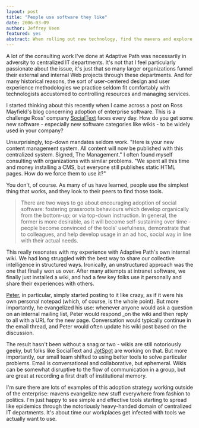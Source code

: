 ```yaml
--- 
layout: post
title: "People use software they like"
date: 2006-03-09
author: Jeffrey Veen
featured: yes
abstract: When rolling out new technology, find the mavens and explore the grassroots
---
```

A lot of the consulting work I've done at Adaptive Path was necessarily in adversity to centralized IT departments. It's not that I feel particularly passionate about the issue, it's just that so many larger organizations funnel their external and internal Web projects through these departments. And for many historical reasons, the sort of user-centered design and user experience methodologies we practice seldom fit comfortably with technologists accustomed to controlling resources and managing services.

I started thinking about this recently when I came across a post on Ross Mayfield's blog concerning adoption of enterprise software. This is a challenge Ross' company  <a href="http://www.socialtext.com/">SocialText</a>  faces every day. How do you get some new software - especially new software categories like wikis - to be widely used in your company?

Unsurprisingly, top-down mandates seldom work. "Here is your new content management system. All content will now be published with this centralized system. Signed, The Management." I often found myself consulting with organizations with similar problems. "We spent all this time and money installing a CMS, but everyone still publishes static HTML pages. How do we force them to use it?"

You don't, of course. As many of us have learned, people use the simplest thing that works, and they look to their peers to find those tools.

<blockquote>There are two ways to go about encouraging adoption of social software: fostering grassroots behaviours which develop organically from the bottom-up; or via top-down instruction. In general, the former is more desirable, as it will become self-sustaining over time - people become convinced of the tools' usefulness, demonstrate that to colleagues, and help develop usage in an ad hoc, social way in line with their actual needs.</blockquote>

This really resonates with my experience with Adaptive Path's own internal wiki. We had long struggled with the best way to share our collective intelligence in structured ways. Ironically, an unstructured approach was the one that finally won us over. After many attempts at intranet software, we finally just installed a wiki, and had a few key folks use it personally and share their experiences with others. 

<a href="http://peterme.com/">Peter</a>, in particular, simply started posting to it like crazy, as if it were his own personal notepad (which, of course, is the whole point). But more importantly, he evangelized his use: whenever anyone would ask a question on an internal mailing list, Peter would respond _on the wiki and then reply to all with a URL for the new page. Conversation would typically continue in the email thread, and Peter would often update his wiki post based on the discussion. 

The result hasn't been without a snag or two - wikis are still notoriously geeky, but folks like SocialText and <a href="http://www.jot.com/">JotSpot</a> are working on that. But more importantly, our small team shifted to using better tools to solve particular problems. Email is conversational and collaborative, but ephemeral. Wikis can be somewhat disruptive to the flow of communication in a group, but are great at recording a first draft of institutional memory.

I'm sure there are lots of examples of this adoption strategy working outside of the enterprise: mavens evangelize new stuff everywhere from fashion to politics. I'm just happy to see simple and effective tools starting to spread like epidemics through the notoriously heavy-handed domain of centralized IT departments. It's about time our workplaces get infected with tools we actually want to use.
